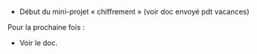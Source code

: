 * Début du mini-projet « chiffrement » (voir doc envoyé pdt vacances)

Pour la prochaine fois :

* Voir le doc.
